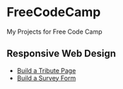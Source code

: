 # FreeCodeCamp
My Projects for Free Code Camp

## Responsive Web Design
- [Build a Tribute Page](https://codepen.io/amlan99/full/mdmdNKo)
- [Build a Survey Form](https://codepen.io/amlan99/full/abWbXyP)
